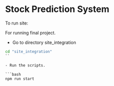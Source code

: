 # Stock Prediction System

To run site:

For running final project.

- Go to directory site_integration

````cmd
cd "site_integration"
``

- Run the scripts.

```bash
npm run start
````
